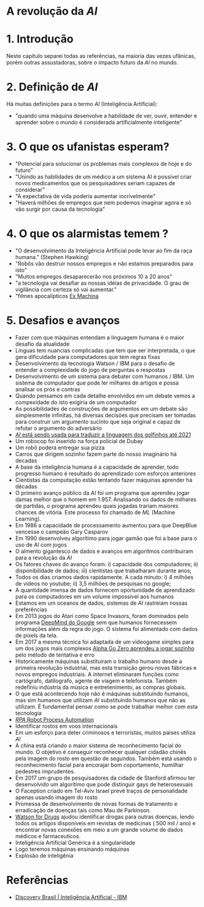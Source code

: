 # A revolução da _AI_

# 1. Introdução

Neste capítulo separei todas as referências, na maioria das vezes ufânicas, porém outras assustadoras, sobre o impacto futuro da _AI_ no mundo.


# 2. Definição de _AI_

Há muitas definições para o termo _AI_ (Inteligência Artificial):

* "quando uma máquina desenvolve a habilidade de ver, ouvir, entender e aprender sobre o mundo é considerada artificialmente inteligente"


# 3. O que os ufanistas esperam?

* "Potencial para solucionar os problemas mais complexos de hoje e do futuro"
* "Unindo as habilidades de um médico a um sistema AI é possível criar novos medicamentos que os pesquisadores seriam capazes de considerar"
* "A expectativa de vida poderia aumentar incrivelmente"
* "Haverá milhões de empregos que nem podemos imaginar agora e só vão surgir por causa da tecnologia"


# 4. O que os alarmistas temem ?

* "O desenvolvimento da Inteligência Artificial pode levar ao fim da raça humana." (Stephen Hawking) 
* "Robôs vão destruir nossos empregos e não estamos preparados para isto"
* "Muitos empregos desaparecerão nos próximos 10 a 20 anos"
* "a tecnologia vai desafiar as nossas idéias de privacidade. O grau de vigilância com certeza só vai aumentar."
* "filmes apocalípticos [Ex Machina](https://pt.wikipedia.org/wiki/Ex_Machina_(filme))

# 5. Desafios e avanços

* Fazer com que máquinas entendam a linguagem humana é o maior desafio da atualidade 
* Línguas tem nuancias complicadas que tem que ser interpretada, o que gera dificuldade para computadores que tem regras fixas
* Desenvolvimento da tecnologia Watson / IBM para o desafio de entender a complexidade do jogo de perguntas e respostas
* Desenvolvimento de um sistema para debater com humanos / IBM. Um sistema de computador que pode ler milhares de artigos e possa analisar os prós e contras
* Quando pensamos em cada detalhe envolvidos em um debate vemos a compexidade do isto exigiria de um computador
* As possibilidades de construções de argumentos em um debate são simplesmente infinitas, há diversas decisões que precisam ser tomadas para construir um argumento sucinto que seja original e capaz de refutar o argumento do adversário
* [_AI_ está sendo usada para traduzir a linguagem dos golfinhos até 2021](https://saibatananet.blogspot.com/2017/05/a-linguagem-dos-golfinhos-poderia-ser.html#.XDeBGFxKjIU)
* Um robocop foi inserido na força policial de Dubay
* Um robô poderá entregar sua pizza
* Carros que dirigem sozinho fazem parte do nosso imaginário há decadas
* A base da inteligência humana é a capacidade de aprender, todo progresso humano é resultado do aprendizado com esforços anteriores
* Cientistas da computação estão tentando fazer máquinas aprender há décadas
* O primeiro avanço público da _AI_ foi um programa que aprendeu jogar damas melhor que o homem em 1.957. Analisando os dados de milhares de partidas, o programa aprendeu quais jogadas trariam maiores chances de vitória. Este processo foi chamado de _ML_ (Machine Learning). 
* Em 1986 a capacidade de processamento aumentou para que DeepBlue vencesse o campeão Gary Casparov
* Em 1990 desenvolveu algorítimo para jogar gamão que foi a base para o uso de _AI_ com jogos
* O almento gigantesco de dados e avanços em algorítmos contribuiram para a revolução da _AI_
* Os fatores chaves do avanço foram: i) capacidade dos computadores; ii) disponibilidade de dados; iii) cientistas que trabalharam durante anos;
* Todos os dias criamos dados rapidamente. A cada minuto: i) 4 milhões de vídeos no youtube; ii) 3,5 milhões de pesquisas no google;
* A quantidade imensa de dados fornecem oportunidade de aprendizado para os computadores em um volume impossível aos humanos
* Estamos em um oceanos de dados, sistemas de _AI_ rastreiam nossas preferências
* Em 2013 jogos do Atari como Space Invasors, foram dominados pelo programa [DeepMind do Google](https://www.tecmundo.com.br/software/131090-ia-deepmind-comeca-treinar-com-jogos-atari.htm) sem que humanos fornecessem informações além da regra do jogo. O sistema foi alimentado com dados de pixels da tela.
* Em 2017 a mesma técnica foi adaptada de um videogame simples para um dos jogos mais complexos [Alpha Go Zero aprendeu a jogar sozinho](https://www.tecmundo.com.br/software/123208-nova-ia-deepmind-irma-da-google-aprendeu-jogar-go-ajuda-humana.htm) pelo método de tentativa e erro
* Historicamente máquinas substituiram o trabalho humano desde a primeira revolução industrial, mas esta transição gerou novas fábricas e novos empregos industriais. A internet eliminaram funções como cartógrafo, datilografo, agente de viagem e telefonista. Também redefiniu indústria da música e entretenimento, as compras globais.
* O que está acontecendo hoje não é máquinas substituindo humanos, mas sim humanos que utilizam _AI_ substituindo humanos que não as utilizam. É fundamental pensar como se pode trabalhar melhor com esta tecnologia
* [_RPA_ Robot Process Automation](https://www.youtube.com/watch?v=W95YlM5-iPk&index=9&list=PLORrDfZD1hkE-STpneL0hV3_m2tjv0qAq)
* Identificar rostos em voos internacionais
* Em um esforço para deter criminosos e terroristas, muitos paises utiliza _AI_
* A china está criando o maior sistema de reconhecimento facial do mundo. O objetivo é conseguir reconhecer qualquer cidadão chinês pela imagem do rosto em questão de segundos. Também está usando o reconhecimento facial para encorajar bom coportamento, humilhar pedestres imprudentes. 
* Em 2017 um grupo de pesquisadores da cidade de Stanford afirmou ter desenvolvido um algorítimo que pode distinguir gays de heterosexuais
* O Faception criado em Tel-Aviv Israel prevê traços de personalidade apenas usando imagem do rosto
* Promessa de desenvolvimento de novas formas de tratamento e erradicação de doenças tais como Mau de Parkinson. 
* [Watson for Drugs](https://www.youtube.com/watch?v=W95YlM5-iPk&index=9&list=PLORrDfZD1hkE-STpneL0hV3_m2tjv0qAq) ajudou identificar drogas para outras doenças, lendo todos os artigos disponíveis em revistas de medicinas ( 500 mil / ano) e encontrar novas conexões em meio a um grande volume de dados médicos e farmaceuticos.
* Inteligência Artificial Genérica é a singularidade
* Logo teremos máquinas ensinando máquinas
* Explosão de inteligênia


# Referências

* [Discovery Brasil | Inteligência Artificial - IBM](https://www.youtube.com/watch?v=W95YlM5-iPk)
